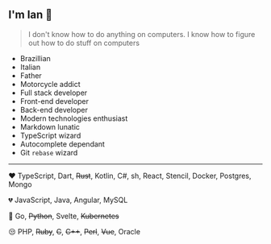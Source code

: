 ## I'm Ian 🤘

> I don't know how to do anything on computers. I know how to figure out how to do stuff on computers

- Brazillian
- Italian
- Father
- Motorcycle addict
- Full stack developer
- Front-end developer
- Back-end developer
- Modern technologies enthusiast
- Markdown lunatic
- TypeScript wizard
- Autocomplete dependant
- Git `rebase` wizard

---

❤️ TypeScript, Dart, ~~Rust~~, Kotlin, C#, sh, React, Stencil, Docker, Postgres, Mongo

💔 JavaScript, Java, Angular, MySQL

🤔 Go, ~~Python~~, Svelte, ~~Kubernetes~~

😒 PHP, ~~Ruby~~, ~~C~~, ~~C++~~, ~~Perl~~, ~~Vue~~, Oracle
